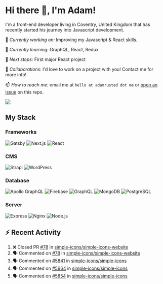 # Hi there 👋, I'm Adam!

I'm a front-end developer living in Coventry, United Kingdom that has recently started his journey into Javascript development.

🔨 *Currently working on:* Improving my Javascript & React skills.

🌱 *Currently learning:* GraphQL, React, Redux

🎯 *Next steps:* First major React project

🤝 *Collaborations:* I'd love to work on a project with you! Contact me for more info!

📫 *How to reach me:* email me at `hello at adamrusted dot me` or [open an issue](https://github.com/adamrusted/adamrusted/issues/new) on this repo.

<a href="https://www.buymeacoffee.com/adamrusted" target="_blank"><img src="https://img.shields.io/static/v1?label=Buy%20Me%20A%20Coffee&message=adamrusted&color=FFDD00&logo=buy-me-a-coffee&logoColor=white"/></a>

## My Stack
### Frameworks
![Gatsby](https://img.shields.io/static/v1?logo=gatsby&label=&message=GATSBY&style=for-the-badge&color=663399&logoColor=white) ![Next.js](https://img.shields.io/static/v1?logo=next-dot-js&label=&message=NEXT.JS&style=for-the-badge&color=000000&logoColor=white) ![React](https://img.shields.io/static/v1?logo=react&label=&message=REACT&style=for-the-badge&color=61DAFB&logoColor=black) 

### CMS
![Strapi](https://img.shields.io/static/v1?logo=strapi&label=&message=STRAPI&style=for-the-badge&color=2F2E8B&logoColor=white) ![WordPress](https://img.shields.io/static/v1?logo=wordpress&label=&message=WORDPRESS&style=for-the-badge&color=21759B&logoColor=white)

### Database
![Apollo GraphQL](https://img.shields.io/static/v1?logo=apollo%20graphql&label=&message=APOLLO%20GRAPHQL&style=for-the-badge&color=311C87&logoColor=white) ![Firebase](https://img.shields.io/static/v1?logo=firebase&label=&message=FIREBASE&style=for-the-badge&color=FFCA28&logoColor=black) ![GraphQL](https://img.shields.io/static/v1?logo=graphql&label=&message=GRAPHQL&style=for-the-badge&color=E10098&logoColor=white) ![MongoDB](https://img.shields.io/static/v1?logo=mongodb&label=&message=MONGODB&style=for-the-badge&color=47A248&logoColor=white) ![PostgreSQL](https://img.shields.io/static/v1?logo=postgresql&label=&message=POSTGRESQL&style=for-the-badge&color=336791&logoColor=white)

### Server
![Express](https://img.shields.io/static/v1?logo=express&label=&message=EXPRESS&style=for-the-badge&color=000000&logoColor=white) ![Nginx](https://img.shields.io/static/v1?logo=nginx&label=&message=NGINX&style=for-the-badge&color=009639&logoColor=white) ![Node.js](https://img.shields.io/static/v1?logo=node-dot-js&label=&message=NODE.JS&style=for-the-badge&color=339933&logoColor=white)

## :zap: Recent Activity
<!--START_SECTION:activity-->
1. ❌ Closed PR [#78](https://github.com/simple-icons/simple-icons-website/pull/78) in [simple-icons/simple-icons-website](https://github.com/simple-icons/simple-icons-website)
2. 🗣 Commented on [#78](https://github.com/simple-icons/simple-icons-website/issues/78) in [simple-icons/simple-icons-website](https://github.com/simple-icons/simple-icons-website)
3. 🗣 Commented on [#5841](https://github.com/simple-icons/simple-icons/issues/5841) in [simple-icons/simple-icons](https://github.com/simple-icons/simple-icons)
4. 🗣 Commented on [#5664](https://github.com/simple-icons/simple-icons/issues/5664) in [simple-icons/simple-icons](https://github.com/simple-icons/simple-icons)
5. 🗣 Commented on [#5854](https://github.com/simple-icons/simple-icons/issues/5854) in [simple-icons/simple-icons](https://github.com/simple-icons/simple-icons)
<!--END_SECTION:activity-->
